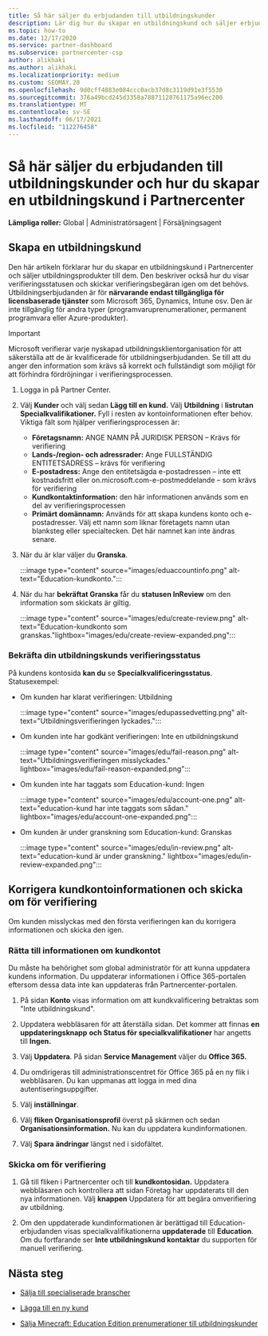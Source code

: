 ```yaml
---
title: Så här säljer du erbjudanden till utbildningskunder
description: Lär dig hur du skapar en utbildningskund och säljer erbjudanden till dem i Partnercenter. Omfattar bekräftelse av verifieringsstatus för utbildningskunden.
ms.topic: how-to
ms.date: 12/17/2020
ms.service: partner-dashboard
ms.subservice: partnercenter-csp
author: alikhaki
ms.author: alikhaki
ms.localizationpriority: medium
ms.custom: SEOMAY.20
ms.openlocfilehash: 9d0cff4883e084ccc0acb37d8c3119d91e3f5530
ms.sourcegitcommit: 376a49bcd245d3358a78871128761175a96ec200
ms.translationtype: MT
ms.contentlocale: sv-SE
ms.lasthandoff: 06/17/2021
ms.locfileid: "112276458"
---
```

# <a name="how-to-sell-offers-to-education-customers-and-how-to-create-an-education-customer-in-partner-center"></a>Så här säljer du erbjudanden till utbildningskunder och hur du skapar en utbildningskund i Partnercenter

**Lämpliga roller:** Global | Administratörsagent | Försäljningsagent

## <a name="create-an-education-customer"></a>Skapa en utbildningskund

Den här artikeln förklarar hur du skapar en utbildningskund i Partnercenter och säljer utbildningsprodukter till dem. Den beskriver också hur du visar verifieringsstatusen och skickar verifieringsbegäran igen om det behövs. Utbildningserbjudanden är för **närvarande endast tillgängliga för licensbaserade tjänster** som Microsoft 365, Dynamics, Intune osv. Den är inte tillgänglig för andra typer (programvaruprenumerationer, permanent programvara eller Azure-produkter).

> [!IMPORTANT]
> Microsoft verifierar varje nyskapad utbildningsklientorganisation för att säkerställa att de är kvalificerade för utbildningserbjudanden.  Se till att du anger den information som krävs så korrekt och fullständigt som möjligt för att förhindra fördröjningar i verifieringsprocessen.

1. Logga in på Partner Center.

2. Välj **Kunder** och välj sedan **Lägg till en kund.** Välj **Utbildning** i **listrutan Specialkvalifikationer.**  Fyll i resten av kontoinformationen efter behov.  Viktiga fält som hjälper verifieringsprocessen är:

   - **Företagsnamn:** ANGE NAMN PÅ JURIDISK PERSON – Krävs för verifiering
   - **Lands-/region- och adressrader:** Ange FULLSTÄNDIG ENTITETSADRESS – krävs för verifiering
   - **E-postadress:** Ange den entitetsägda e-postadressen – inte ett kostnadsfritt eller on.microsoft.com-e-postmeddelande – som krävs för verifiering
   - **Kundkontaktinformation:** den här informationen används som en del av verifieringsprocessen
   - **Primärt domännamn:** Används för att skapa kundens konto och e-postadresser.  Välj ett namn som liknar företagets namn utan blanksteg eller specialtecken.  Det här namnet kan inte ändras senare.

3. När du är klar väljer du **Granska**.

   :::image type="content" source="images/eduaccountinfo.png" alt-text="Education-kundkonto.":::

4. När du har **bekräftat Granska** får du **statusen InReview** om den information som skickats är giltig. 

    :::image type="content" source="images/edu/create-review.png" alt-text="Education-kundkonto som granskas."lightbox="images/edu/create-review-expanded.png":::

### <a name="confirm-your-education-customers-verification-status"></a>Bekräfta din utbildningskunds verifieringsstatus

På kundens kontosida **kan du** se **Specialkvalificeringsstatus**.
Statusexempel:

- Om kunden har klarat verifieringen: Utbildning

   :::image type="content" source="images/edupassedvetting.png" alt-text="Utbildningsverifieringen lyckades.":::

- Om kunden inte har godkänt verifieringen: Inte en utbildningskund

   :::image type="content" source="images/edu/fail-reason.png" alt-text="Utbildningsverifieringen misslyckades." lightbox="images/edu/fail-reason-expanded.png":::

- Om kunden inte har taggats som Education-kund: Ingen

   :::image type="content" source="images/edu/account-one.png" alt-text="education-kund har inte taggats som sådan." lightbox="images/edu/account-one-expanded.png":::

- Om kunden är under granskning som Education-kund: Granskas

    :::image type="content" source="images/edu/in-review.png" alt-text="education-kund är under granskning." lightbox="images/edu/in-review-expanded.png":::

## <a name="correct-the-customer-account-info-and-resubmit-for-verification"></a>Korrigera kundkontoinformationen och skicka om för verifiering

Om kunden misslyckas med den första verifieringen kan du korrigera informationen och skicka den igen.

### <a name="correct-the-customer-account-information"></a>Rätta till informationen om kundkontot

Du måste ha behörighet som global administratör för att kunna uppdatera kundens information. Du uppdaterar informationen i Office 365-portalen eftersom dessa data inte kan uppdateras från Partnercenter-portalen.

1. På sidan **Konto** visas information om att kundkvalificering betraktas som "Inte utbildningskund".

2. Uppdatera webbläsaren för att återställa sidan. Det kommer att finnas **en uppdateringsknapp** **och Status för specialkvalifikationer** har angetts till **Ingen.**

3. Välj **Uppdatera**. På sidan **Service Management** väljer du **Office 365.**

4. Du omdirigeras till administrationscentret för Office 365 på en ny flik i webbläsaren. Du kan uppmanas att logga in med dina autentiseringsuppgifter.

5. Välj **inställningar**.

6. Välj **fliken Organisationsprofil** överst på skärmen och sedan **Organisationsinformation.** Nu kan du uppdatera kundinformationen.

7. Välj **Spara ändringar** längst ned i sidofältet.  

### <a name="resubmit-for-verification"></a>Skicka om för verifiering

1. Gå till fliken i Partnercenter och till **kundkontosidan.** Uppdatera webbläsaren och kontrollera att sidan Företag har uppdaterats till den nya informationen. Välj **knappen** Uppdatera för att begära omverifiering av utbildning.

2. Om den uppdaterade kundinformationen är berättigad till Education-erbjudanden visas specialkvalifikationerna **uppdaterade** till **Education**. Om du fortfarande ser **Inte utbildningskund kontaktar** du supporten för manuell verifiering.

## <a name="next-steps"></a>Nästa steg

- [Sälja till specialiserade branscher](get-special-pricing-for-offers.md)

- [Lägga till en ny kund](add-a-new-customer.md)

- [Sälja Minecraft: Education Edition prenumerationer till utbildningskunder](minecraft-subscriptions.md)
